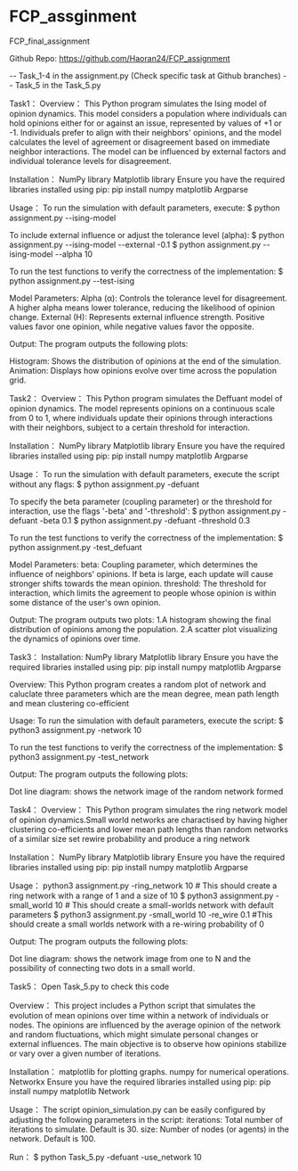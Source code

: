 # FCP_assginment
FCP_final_assignment

Github Repo:
 https://github.com/Haoran24/FCP_assignment

-- Task_1-4 in the assignment.py
  (Check specific task at Github branches)
-- Task_5 in the Task_5.py


Task1：
Overview：
This Python program simulates the Ising model of opinion dynamics. This model considers a population where individuals can hold opinions either for or against an issue, represented by values of +1 or -1. Individuals prefer to align with their neighbors' opinions, and the model calculates the level of agreement or disagreement based on immediate neighbor interactions. The model can be influenced by external factors and individual tolerance levels for disagreement.

Installation：
NumPy library
Matplotlib library
Ensure you have the required libraries installed using pip: pip install numpy matplotlib
Argparse

Usage：
To run the simulation with default parameters, execute:
$ python assignment.py --ising-model

To include external influence or adjust the tolerance level (alpha):
$ python assignment.py --ising-model --external -0.1
$ python assignment.py --ising-model --alpha 10

To run the test functions to verify the correctness of the implementation:
$ python assignment.py --test-ising

Model Parameters:
Alpha (α): Controls the tolerance level for disagreement. A higher alpha means lower tolerance, reducing the likelihood of opinion change.
External (H): Represents external influence strength. Positive values favor one opinion, while negative values favor the opposite.

Output:
The program outputs the following plots:

Histogram: Shows the distribution of opinions at the end of the simulation.
Animation: Displays how opinions evolve over time across the population grid.



Task2：
Overview：
This Python program simulates the Deffuant model of opinion dynamics. The model represents opinions on a continuous scale from 0 to 1, where individuals update their opinions through interactions with their neighbors, subject to a certain threshold for interaction.


Installation：
NumPy library
Matplotlib library
Ensure you have the required libraries installed using pip: pip install numpy matplotlib
Argparse

Usage：
To run the simulation with default parameters, execute the script without any flags:
$ python assignment.py -defuant

To specify the beta parameter (coupling parameter) or the threshold for interaction, use the flags '-beta' and '-threshold':
$ python assignment.py -defuant -beta 0.1
$ python assignment.py -defuant -threshold 0.3

To run the test functions to verify the correctness of the implementation:
$ python assignment.py -test_defuant


Model Parameters:
beta: Coupling parameter, which determines the influence of neighbors' opinions. If beta is large, each update will cause stronger shifts towards the mean opinion.
threshold: The threshold for interaction, which limits the agreement to people whose opinion is within some distance of the user's own opinion.


Output:
The program outputs two plots:
1.A histogram showing the final distribution of opinions among the population.
2.A scatter plot visualizing the dynamics of opinions over time.



Task3：
Installation:
NumPy library
Matplotlib library
Ensure you have the required libraries installed using pip: pip install numpy matplotlib
Argparse

Overview:
This Python program creates a random plot of network and caluclate three parameters which are the mean degree, mean path length and mean clustering co-efficient

Usage:
To run the simulation with default parameters, execute the script:
$ python3 assignment.py -network 10

To run the test functions to verify the correctness of the implementation:
$ python3 assignment.py -test_network

Output:
The program outputs the following plots:

Dot line diagram: shows the network image of the random network formed

Task4：
Overview：
This Python program simulates the ring network  model of opinion dynamics.Small world networks are charactised by having higher clustering co-efficients and lower mean path lengths than random networks of a similar size set rewire probability and produce a ring network

Installation：
NumPy library
Matplotlib library
Ensure you have the required libraries installed using pip: pip install numpy matplotlib
Argparse

Usage：
python3 assignment.py -ring_network 10 # This should create a ring network with a range of 1 and a size of 10
 $ python3 assignment.py -small_world 10 # This should create a small-worlds network with default parameters
 $ python3 assignment.py -small_world 10 -re_wire 0.1 #This should create a small worlds network with a re-wiring probability of 0

Output:
The program outputs the following plots:

Dot line diagram: shows the network image from one to N and the possibility of connecting two dots in a small world.



Task5：
Open Task_5.py to check this code

Overview：
This project includes a Python script that simulates the evolution of mean opinions over time within a network of individuals or nodes. The opinions are influenced by the average opinion of the network and random fluctuations, which might simulate personal changes or external influences. The main objective is to observe how opinions stabilize or vary over a given number of iterations.

Installation：
matplotlib for plotting graphs.
numpy for numerical operations.
Networkx
Ensure you have the required libraries installed using pip: pip install numpy matplotlib Network

Usage：
The script opinion_simulation.py can be easily configured by adjusting the following parameters in the script:
iterations: Total number of iterations to simulate. Default is 30.
size: Number of nodes (or agents) in the network. Default is 100.

Run：
$ python Task_5.py -defuant -use_network 10
